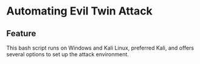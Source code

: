 # Automating Evil Twin Attack
## Feature
This bash script runs on Windows and Kali Linux, preferred Kali, and offers several options to set up the attack environment.
